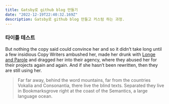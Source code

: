```yaml
---
title: Gatsby로 github blog 만들기
date: "2022-12-19T22:40:32.169Z"
description: Gatsby로 github blog 만들고 커스텀 하는 과정.
---
```


### 타이틀 테스트

But nothing the copy said could convince her and so it didn’t take long until a
few insidious Copy Writers ambushed her, made her drunk with
[Longe and Parole](http://google.com) and dragged her into their agency, where
they abused her for their projects again and again. And if she hasn’t been
rewritten, then they are still using her.

> Far far away, behind the word mountains, far from the countries Vokalia and
> Consonantia, there live the blind texts. Separated they live in Bookmarksgrove
> right at the coast of the Semantics, a large language ocean.
